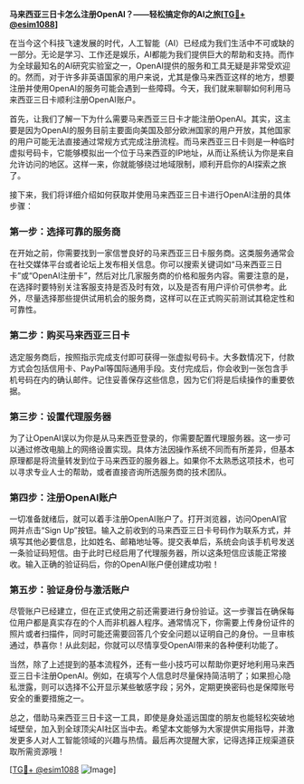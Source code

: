 **马来西亚三日卡怎么注册OpenAI？——轻松搞定你的AI之旅[[TG💪+ @esim1088](https://t.me/s/esim1088)]**

在当今这个科技飞速发展的时代，人工智能（AI）已经成为我们生活中不可或缺的一部分。无论是学习、工作还是娱乐，AI都能为我们提供巨大的帮助和支持。而作为全球最知名的AI研究实验室之一，OpenAI提供的服务和工具无疑是非常受欢迎的。然而，对于许多非英语国家的用户来说，尤其是像马来西亚这样的地方，想要注册并使用OpenAI的服务可能会遇到一些障碍。今天，我们就来聊聊如何利用马来西亚三日卡顺利注册OpenAI账户。

首先，让我们了解一下为什么需要马来西亚三日卡才能注册OpenAI。其实，这主要是因为OpenAI的服务目前主要面向美国及部分欧洲国家的用户开放，其他国家的用户可能无法直接通过常规方式完成注册流程。而马来西亚三日卡则是一种临时虚拟号码卡，它能够模拟出一个位于马来西亚的IP地址，从而让系统认为你是来自允许访问的地区。这样一来，你就能够绕过地域限制，顺利开启你的AI探索之旅了。

接下来，我们将详细介绍如何获取并使用马来西亚三日卡进行OpenAI注册的具体步骤：

### 第一步：选择可靠的服务商

在开始之前，你需要找到一家信誉良好的马来西亚三日卡服务商。这类服务通常会在社交媒体平台或者论坛上发布相关信息。你可以搜索关键词如“马来西亚三日卡”或“OpenAI注册卡”，然后对比几家服务商的价格和服务内容。需要注意的是，在选择时要特别关注客服支持是否及时有效，以及是否有用户评价可供参考。此外，尽量选择那些提供试用机会的服务商，这样可以在正式购买前测试其稳定性和可靠性。

### 第二步：购买马来西亚三日卡

选定服务商后，按照指示完成支付即可获得一张虚拟号码卡。大多数情况下，付款方式会包括信用卡、PayPal等国际通用手段。支付完成后，你会收到一张包含手机号码在内的确认邮件。记住妥善保存这些信息，因为它们将是后续操作的重要依据。

### 第三步：设置代理服务器

为了让OpenAI误以为你是从马来西亚登录的，你需要配置代理服务器。这一步可以通过修改电脑上的网络设置实现。具体方法因操作系统不同而有所差异，但基本原理都是将流量转发到位于马来西亚的服务器上。如果你不太熟悉这项技术，也可以寻求专业人士的帮助，或者直接咨询所选服务商的技术团队。

### 第四步：注册OpenAI账户

一切准备就绪后，就可以着手注册OpenAI账户了。打开浏览器，访问OpenAI官网并点击“Sign Up”按钮。输入之前收到的马来西亚三日卡号码作为联系方式，并填写其他必要信息，比如姓名、邮箱地址等。提交表单后，系统会向该手机号发送一条验证码短信。由于此时已经启用了代理服务器，所以这条短信应该能正常接收。输入正确的验证码后，你的OpenAI账户便创建成功啦！

### 第五步：验证身份与激活账户

尽管账户已经建立，但在正式使用之前还需要进行身份验证。这一步骤旨在确保每位用户都是真实存在的个人而非机器人程序。通常情况下，你需要上传身份证件的照片或者扫描件，同时可能还需要回答几个安全问题以证明自己的身份。一旦审核通过，恭喜你！从此刻起，你就可以尽情享受OpenAI带来的各种便利功能了。

当然，除了上述提到的基本流程外，还有一些小技巧可以帮助你更好地利用马来西亚三日卡注册OpenAI。例如，在填写个人信息时尽量保持简洁明了；如果担心隐私泄露，则可以选择不公开显示某些敏感字段；另外，定期更换密码也是保障账号安全的重要措施之一。

总之，借助马来西亚三日卡这一工具，即使是身处遥远国度的朋友也能轻松突破地域壁垒，加入到全球顶尖AI社区当中去。希望本文能够为大家提供实用指导，并激发更多人对人工智能领域的兴趣与热情。最后再次提醒大家，记得选择正规渠道获取所需资源哦！

[[TG💪+ @esim1088](https://t.me/s/esim1088) ![Image](https://i.postimg.cc/4NQfJmqS/Snipaste-2025-05-13-00-14-12.png)]